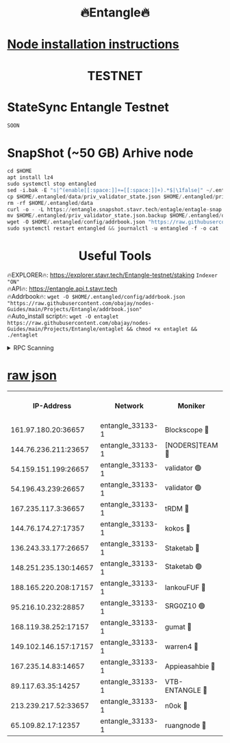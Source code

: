 <h1 align="center"> 🔥Entangle🔥</h1>

[Node installation instructions](https://github.com/obajay/nodes-Guides/tree/main/Projects/Entangle)
=

<h1 align="center"> TESTNET</h1>

# StateSync Entangle Testnet
```python
SOON
```
# SnapShot (~50 GB) Arhive node
```python
cd $HOME
apt install lz4
sudo systemctl stop entangled
sed -i.bak -E "s|^(enable[[:space:]]+=[[:space:]]+).*$|\1false|" ~/.entangled/config/config.toml
cp $HOME/.entangled/data/priv_validator_state.json $HOME/.entangled/priv_validator_state.json.backup
rm -rf $HOME/.entangled/data
curl -o - -L https://entangle.snapshot.stavr.tech/entagle/entagle-snap.tar.lz4 | lz4 -c -d - | tar -x -C $HOME/.entangled --strip-components 2
mv $HOME/.entangled/priv_validator_state.json.backup $HOME/.entangled/data/priv_validator_state.json
wget -O $HOME/.entangled/config/addrbook.json "https://raw.githubusercontent.com/obajay/nodes-Guides/main/Projects/Entangle/addrbook.json"
sudo systemctl restart entangled && journalctl -u entangled -f -o cat
```
 <h1 align="center"> Useful Tools</h1>
 
🔥EXPLORER🔥: https://explorer.stavr.tech/Entangle-testnet/staking        `Indexer "ON"` \
🔥API🔥:      https://entangle.api.t.stavr.tech \
🔥Addrbook🔥: ```wget -O $HOME/.entangled/config/addrbook.json "https://raw.githubusercontent.com/obajay/nodes-Guides/main/Projects/Entangle/addrbook.json"``` \
🔥Auto_install script🔥:  `wget -O entaglet https://raw.githubusercontent.com/obajay/nodes-Guides/main/Projects/Entangle/entaglet && chmod +x entaglet && ./entaglet`


<details>
<summary>RPC Scanning</summary>

<h2 align="center"> We scan nodes in real time every 4 hours. And we provide the final result of RPC endpoints.
We cannot influence the operation of these nodes in any way. </h2>


```python
If Voting Power is higher than 0 --> then the Node is a validator of the network and may be subject to attack and be a potential threat to the chain.
```
```python
We marked such validators with a red symbol
```

</details>

[raw json](https://rpc-check.entangt.stavr.tech/entangt/rpc-entangt-result.json)
=


<table><tr><th>IP-Address</th><th>Network</th><th>Moniker</th><th>Latest Block Height</th><th>Earliest Block Height</th><th>Catching Up</th><th>Tx Index</th><th>Voting Power</th><th>Scan Time</th></tr><tr><td>161.97.180.20:36657</td><td>entangle_33133-1</td><td>Blockscope 🔴</td><td>1362665</td><td>1</td><td>False</td><td>off</td><td>259586473635098</td><td>2023-12-28T04:30:04.085486405UTC</td></tr><tr><td>144.76.236.211:23657</td><td>entangle_33133-1</td><td>[NODERS]TEAM 🔴</td><td>1362669</td><td>1</td><td>False</td><td>off</td><td>47049700500000000</td><td>2023-12-28T04:30:16.823993553UTC</td></tr><tr><td>54.159.151.199:26657</td><td>entangle_33133-1</td><td>validator 🟢</td><td>1280815</td><td>1</td><td>False</td><td>on</td><td>0</td><td>2023-12-28T04:30:24.212373828UTC</td></tr><tr><td>54.196.43.239:26657</td><td>entangle_33133-1</td><td>validator 🟢</td><td>1362670</td><td>1</td><td>False</td><td>on</td><td>0</td><td>2023-12-28T04:30:24.896067088UTC</td></tr><tr><td>167.235.117.3:36657</td><td>entangle_33133-1</td><td>tRDM 🔴</td><td>1362670</td><td>1</td><td>False</td><td>on</td><td>59819660338000</td><td>2023-12-28T04:30:25.446239340UTC</td></tr><tr><td>144.76.174.27:17357</td><td>entangle_33133-1</td><td>kokos 🔴</td><td>1362668</td><td>145001</td><td>False</td><td>on</td><td>89890100000000</td><td>2023-12-28T04:30:13.717981621UTC</td></tr><tr><td>136.243.33.177:26657</td><td>entangle_33133-1</td><td>Staketab 🔴</td><td>1362669</td><td>660001</td><td>False</td><td>on</td><td>73180514827080</td><td>2023-12-28T04:30:19.130343433UTC</td></tr><tr><td>148.251.235.130:14657</td><td>entangle_33133-1</td><td>Staketab 🟢</td><td>1362665</td><td>660801</td><td>False</td><td>on</td><td>0</td><td>2023-12-28T04:30:03.702878129UTC</td></tr><tr><td>188.165.220.208:17157</td><td>entangle_33133-1</td><td>lankouFUF 🔴</td><td>1362666</td><td>725001</td><td>False</td><td>on</td><td>180899900000002</td><td>2023-12-28T04:30:09.330498482UTC</td></tr><tr><td>95.216.10.232:28857</td><td>entangle_33133-1</td><td>SRG0Z10 🟢</td><td>1362663</td><td>842001</td><td>False</td><td>off</td><td>0</td><td>2023-12-28T04:30:01.351445374UTC</td></tr><tr><td>168.119.38.252:17157</td><td>entangle_33133-1</td><td>gumat 🔴</td><td>1362666</td><td>962001</td><td>False</td><td>on</td><td>314013548351851</td><td>2023-12-28T04:30:08.977285198UTC</td></tr><tr><td>149.102.146.157:17157</td><td>entangle_33133-1</td><td>warren4 🔴</td><td>1362669</td><td>1054001</td><td>False</td><td>on</td><td>286531178365442</td><td>2023-12-28T04:30:16.558837739UTC</td></tr><tr><td>167.235.14.83:14657</td><td>entangle_33133-1</td><td>Appieasahbie 🔴</td><td>1362670</td><td>1076001</td><td>False</td><td>on</td><td>44568809900999996</td><td>2023-12-28T04:30:25.141524062UTC</td></tr><tr><td>89.117.63.35:14257</td><td>entangle_33133-1</td><td>VTB-ENTANGLE 🔴</td><td>1362668</td><td>1162001</td><td>False</td><td>off</td><td>115826514071325</td><td>2023-12-28T04:30:14.119537089UTC</td></tr><tr><td>213.239.217.52:33657</td><td>entangle_33133-1</td><td>n0ok 🔴</td><td>1362670</td><td>1262670</td><td>False</td><td>off</td><td>46574292273662988</td><td>2023-12-28T04:30:23.524701068UTC</td></tr><tr><td>65.109.82.17:12357</td><td>entangle_33133-1</td><td>ruangnode 🔴</td><td>1362665</td><td>1312001</td><td>False</td><td>off</td><td>262501785360543</td><td>2023-12-28T04:30:04.550483569UTC</td></tr></table>
